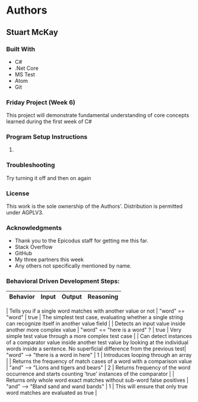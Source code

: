 # Authors
## **Stuart McKay**

### Built With
* C#
* .Net Core
* MS Test
* Atom
* Git

### Friday Project (Week 6)
This project will demonstrate fundamental understanding of core concepts learned during the first week of C#

### Program Setup Instructions
1.


### Troubleshooting
Try turning it off and then on again

### License
This work is the sole ownership of the Authors'. Distribution is permitted under AGPLV3.

### Acknowledgments
* Thank you to the Epicodus staff for getting me this far.
* Stack Overflow
* GitHub
* My three partners this week
* Any others not specifically mentioned by name.

### Behavioral Driven Development Steps:
| Behavior | Input | Output | Reasoning |
| ------------- |:-------------:| :-------------:| :------- |  


| Tells you if a single word matches with another value or not | "word" == "word" | true | The simplest test case, evaluating whether a single string can recognize itself in another value field |
| Detects an input value inside another more complex value | "word" == "here is a word" ? | true |  Very simple test value through a more complex test case |
| Can detect instances of a comparator value inside another test value by looking at the individual words inside a sentence. No superficial difference from the previous test| "word" --> "there is a word in here" | 1 | Introduces looping through an array |
| Returns the frequency of match cases of a word with a comparison value | "and" --> "Lions and tigers and bears" | 2 | Returns frequency of the word occurrence and starts counting 'true' instances of the comparator |
| Returns only whole word exact matches without sub-word false positives | "and" --> "Bland sand and wand bands" | 1 | This will ensure that only true word matches are evaluated as true |
